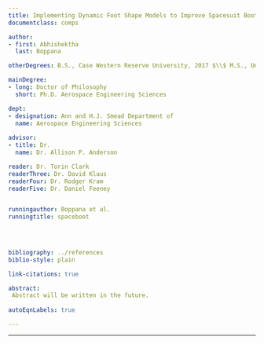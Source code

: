 ```yaml
---
title: Implementing Dynamic Foot Shape Models to Improve Spacesuit Boot Fit
documentclass: comps

author:
- first: Abhishektha
  last: Boppana

otherDegrees: B.S., Case Western Reserve University, 2017 $\\$ M.S., University of Colorado Boulder, 2019

mainDegree:
- long: Doctor of Philosophy
  short: Ph.D. Aerospace Engineering Sciences

dept:
- designation: Ann and H.J. Smead Department of
  name: Aerospace Engineering Sciences
  
advisor:
- title: Dr.
  name: Dr. Allison P. Anderson

reader: Dr. Torin Clark
readerThree: Dr. David Klaus
readerFour: Dr. Rodger Kram
readerFive: Dr. Daniel Feeney


runningauthor: Boppana et al.
runningtitle: spaceboot


  
  
bibliography: ../references
biblio-style: plain

link-citations: true

abstract: 
 Abstract will be written in the future. 
 
autoEqnLabels: true

---
```
















---
